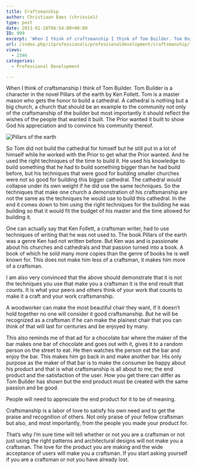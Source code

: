 ```yaml
---
title: Craftsmanship
author: Christiaan Baes (chrissie1)
type: post
date: 2011-01-10T06:54:00+00:00
ID: 999
excerpt: 'When I think of craftsmanship I think of Tom Builder. Tom Builder is a character in the novel Pillars of the earth by Ken Follett. Tom is a master mason who gets the honor to build a cathedral. A cathedral is nothing but a big church, a church that shou&hellip;'
url: /index.php/itprofessionals/professionaldevelopment/craftsmanship/
views:
  - 2346
categories:
  - Professional Development

---
```

When I think of craftsmanship I think of Tom Builder. Tom Builder is a character in the novel Pillars of the earth by Ken Follett. Tom is a master mason who gets the honor to build a cathedral. A cathedral is nothing but a big church, a church that should be an example to the community not only of the craftsmanship of the builder but most importantly it should reflect the wishes of the people that wanted it built. The Prior wanted it built to show God his appreciation and to convince his community thereof. 

![Pillars of the earth][1]

So Tom did not build the cathedral for himself but he still put in a lot of himself while he worked with the Prior to get what the Prior wanted. And he used the right techniques of the time to build it. He used his knowledge to build something that he had to build something bigger than he had build before, but his techniques that were good for building smaller churches were not so good for building this bigger cathedral. The cathedral would collapse under its own weight if he did use the same techniques. So the techniques that make one church a demonstration of his craftsmanship are not the same as the techniques he would use to build this cathedral. In the end it comes down to him using the right techniques for the building he was building so that it would fit the budget of his master and the time allowed for building it.

One can actually say that Ken Follett, a craftsman writer, had to use techniques of writing that he was not used to. The book Pillars of the earth was a genre Ken had not written before. But Ken was and is passionate about his churches and cathedrals and that passion turned into a book. A book of which he sold many more copies than the genre of books he is well known for. This does not make him less of a craftsman, it makes him more of a craftsman.

I am also very convinced that the above should demonstrate that it is not the techniques you use that make you a craftsman it is the end result that counts. It is what your peers and others think of your work that counts to make it a craft and your work craftsmanship. 

A woodworker can make the most beautiful chair they want, if it doesn&#8217;t hold together no one will consider it good craftsmanship. But he will be recognized as a craftsman if he can make the plainest chair that you can think of that will last for centuries and be enjoyed by many. 

This also reminds me of that ad for a chocolate bar where the maker of the bar makes one bar of chocolate and goes out with it, gives it to a random person on the street to eat. He then watches the person eat the bar and enjoy the bar. This makes him go back in and make another bar. His only purpose as the maker of that bar is to make the consumer be happy about his product and that is what craftsmanship is all about to me; the end product and the satisfaction of the user. How you get there can differ as Tom Builder has shown but the end product must be created with the same passion and be good.

People will need to appreciate the end product for it to be of meaning.

Craftsmanship is a labor of love to satisfy his own need and to get the praise and recognition of others. Not only praise of your fellow craftsman but also, and most importantly, from the people you made your product for.

That&#8217;s why I&#8217;m sure time will tell whether or not you are a craftsman or not just using the right patterns and architectural designs will not make you a craftsman. The love for the product you are making and the wide acceptance of users will make you a craftsman. If you start asking yourself if you are a craftsman or not you have already lost.

 [1]: http://www.ken-follett.com/images/us/us_pillars_of_the_earth.gif "Pillars of the earth"